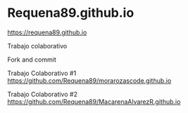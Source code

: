 # Requena89.github.io
https://requena89.github.io

Trabajo colaborativo

Fork and
commit

Trabajo Colaborativo #1
https://github.com/Requena89/morarozascode.github.io

Trabajo Colaborativo #2
https://github.com/Requena89/MacarenaAlvarezR.github.io